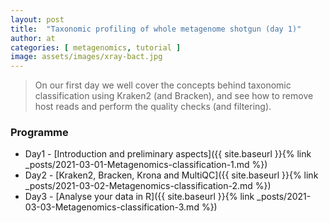 ```yaml
---
layout: post
title:  "Taxonomic profiling of whole metagenome shotgun (day 1)"
author: at
categories: [ metagenomics, tutorial ]
image: assets/images/xray-bact.jpg
---
```


> On our first day we well cover the concepts behind taxonomic classification using Kraken2 (and Bracken), and see how to remove host reads and perform the quality checks (and filtering).



### Programme

* Day1 - [Introduction and preliminary aspects]({{ site.baseurl }}{% link _posts/2021-03-01-Metagenomics-classification-1.md %})
* Day2 - [Kraken2, Bracken, Krona and MultiQC]({{ site.baseurl }}{% link _posts/2021-03-02-Metagenomics-classification-2.md %})
* Day3 - [Analyse your data in R]({{ site.baseurl }}{% link _posts/2021-03-03-Metagenomics-classification-3.md %})
